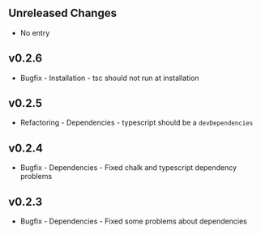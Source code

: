 Unreleased Changes
----------------------

* No entry

v0.2.6
---------------------
* Bugfix - Installation -
  tsc should not run at installation

v0.2.5
----------------------
* Refactoring - Dependencies -
  typescript should be a `devDependencies`

v0.2.4
----------------------

* Bugfix - Dependencies -
  Fixed chalk and typescript dependency problems

v0.2.3
----------------------

* Bugfix - Dependencies -
  Fixed some problems about dependencies
